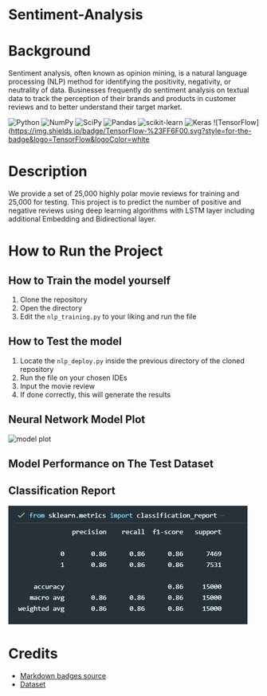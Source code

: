 # Sentiment-Analysis
# Background
Sentiment analysis, often known as opinion mining, is a natural language processing (NLP) method for identifying the positivity, negativity, or neutrality of data. Businesses frequently do sentiment analysis on textual data to track the perception of their brands and products in customer reviews and to better understand their target market.

![Python](https://img.shields.io/badge/python-3670A0?style=for-the-badge&logo=python&logoColor=ffdd54)
![NumPy](https://img.shields.io/badge/numpy-%23013243.svg?style=for-the-badge&logo=numpy&logoColor=white)
![SciPy](https://img.shields.io/badge/SciPy-%230C55A5.svg?style=for-the-badge&logo=scipy&logoColor=%white)
![Pandas](https://img.shields.io/badge/pandas-%23150458.svg?style=for-the-badge&logo=pandas&logoColor=white)
![scikit-learn](https://img.shields.io/badge/scikit--learn-%23F7931E.svg?style=for-the-badge&logo=scikit-learn&logoColor=white)
![Keras](https://img.shields.io/badge/Keras-%23D00000.svg?style=for-the-badge&logo=Keras&logoColor=white)
![TensorFlow](https://img.shields.io/badge/TensorFlow-%23FF6F00.svg?style=for-the-badge&logo=TensorFlow&logoColor=white

# Description
We provide a set of 25,000 highly polar movie reviews for training and 25,000 for testing. This project is to predict the number of positive and negative reviews using deep learning algorithms with LSTM layer including additional Embedding and Bidirectional layer.

# How to Run the Project
## How to Train the model yourself
1. Clone the repository
2. Open the directory
3. Edit the `nlp_training.py` to your liking and run the file
## How to Test the model
1. Locate the `nlp_deploy.py` inside the previous directory of the cloned repository
2. Run the file on your chosen IDEs
3. Input the movie review
4. If done correctly, this will generate the results

## Neural Network Model Plot
![model plot](src/model_plot.png)

## Model Performance on The Test Dataset
## Classification Report
![class report](src/classreport.png)


# Credits
- [Markdown badges source](https://github.com/Ileriayo/markdown-badges)
- [Dataset](https://raw.githubusercontent.com/Ankit152/IMDB-sentiment-analysis/master/IMDB-Dataset.csv)
